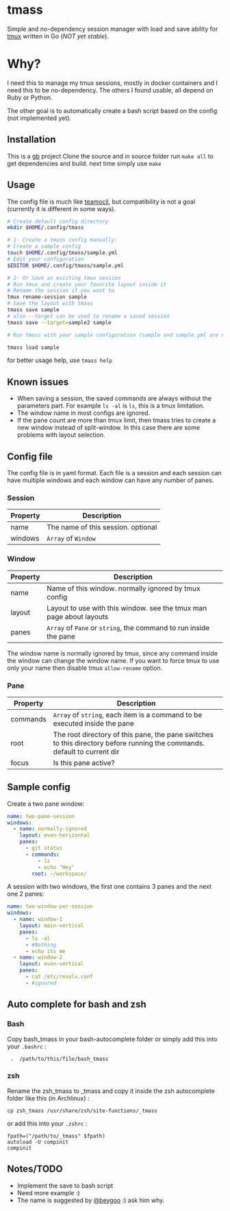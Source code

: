 # tmass

Simple and no-dependency session manager with load and save ability for [tmux](http://tmux.sourceforge.net/) written in Go (*NOT yet stable*).

# Why?

I need this to manage my tmux sessions, mostly in docker containers and I need this to be no-dependency. The others I found usable, all depend on Ruby or Python.

The other goal is to automatically create a bash script based on the config (not implemented yet).

## Installation

This is a [gb](https://getgb.io) project
Clone the source and in source folder run ```make all``` to get dependencies and build. next time simply use
```make```

## Usage

The config file is much like [teamocil](http://www.teamocil.com/), but compatibility is not a goal (currently it is different in some ways).

```bash
# Create default config directory
mkdir $HOME/.config/tmass

# 1- Create a tmass config manually:
# Create a sample config
touch $HOME/.config/tmass/sample.yml
# Edit your configuration
$EDITOR $HOME/.config/tmass/sample.yml

# 2- Or Save an existing tmux session
# Run tmux and create your favorite layout inside it
# Rename the session if you want to
tmux rename-session sample
# Save the layout with tmass
tmass save sample
# also --target can be used to rename a saved session
tmass save --target=sample2 sample

# Run tmass with your sample configuration (sample and sample.yml are equal)

tmass load sample
```

for better usage help, use ```tmass help```

## Known issues
 - When saving a session, the saved commands are always without the parameters part. For example `ls -al` is `ls`, this is a tmux limitation.
 - The window name in most configs are ignored.
 - If the pane count are more than tmux limit, then tmass tries to create a new window instead of split-window. In this case there are some problems with layout selection.

## Config file

The config file is in yaml format. Each file is a session and each session can have multiple windows and each window can have any number of panes.

### Session

| Property | Description |
| ---------| ------------|
| name | The name of this session. optional|
| windows| `Array` of `Window` |

### Window

| Property | Description |
| ---------| ------------|
| name | Name of this window. normally ignored by tmux config|
| layout| Layout to use with this window. see the tmux man page about layouts |
| panes | `Array` of `Pane` or `string`, the command to run inside the pane|

The window name is normally ignored by tmux, since any command inside the window can change the window name. If you want to force tmux to use only your name then disable tmux `allow-rename` option.

### Pane

| Property | Description |
| ---------| ------------|
| commands | `Array` of `string`, each item is a command to be executed inside the pane |
| root | The root directory of this pane, the pane switches to this directory before running the commands. default to current dir|
| focus| Is this pane active?|

## Sample config

Create a two pane window:

```yml
name: two-pane-session
windows:
  - name: normally-ignored
    layout: even-horizontal
    panes:
      - git status
      - commands:
          - ls
          - echo "Hey"
        root: ~/workspace/
```

A session with two windows, the first one contains 3 panes and the next one 2 panes:
```yml
name: two-window-per-session
windows:
  - name: window-1
    layout: main-vertical
    panes:
      - ls -al
      - #Nothing
      - echo its me
  - name: window-2
    layout: even-vertical
    panes:
      - cat /etc/resolv.conf
      - #ignored
```

## Auto complete for bash and zsh

### Bash

Copy bash_tmass in your bash-autocomplete folder or simply add this into your `.bashrc` :

``` .  /path/to/this/file/bash_tmass```

### zsh

Rename the zsh_tmass to _tmass and copy it inside the zsh autocomplete folder like this (in Archlinux) :
```
cp zsh_tmass /usr/share/zsh/site-functions/_tmass
```

or add this into your `.zshrc` :

```
fpath=("/path/to/_tmass" $fpath)
autoload -U compinit
compinit
```

## Notes/TODO

 * Implement the save to bash script
 * Need more example :)
 * The name is suggested by [@beygoo](https://twitter.com/beygoo) :) ask him why.
